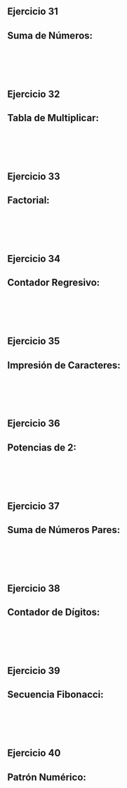 <h2> Ejercicio 31 </h2>
<h2> Suma de Números: </h2>
<pre>
    <code>
    </code>
</pre>
<br>    

<h2> Ejercicio 32 </h2>
<h2> Tabla de Multiplicar: </h2>
<pre>
    <code>
    </code>
</pre>
<br>    

<h2> Ejercicio 33 </h2>
<h2> Factorial: </h2>
<pre>
    <code>
    </code>
</pre>
<br>    

<h2> Ejercicio 34 </h2>
<h2> Contador Regresivo: </h2>
<pre>
    <code>
    </code>
</pre>
<br>    

<h2> Ejercicio 35 </h2>
<h2> Impresión de Caracteres: </h2>
<pre>
    <code>
    </code>
</pre>
<br>    

<h2> Ejercicio 36 </h2>
<h2> Potencias de 2: </h2>
<pre>
    <code>
    </code>
</pre>
<br>    

<h2> Ejercicio 37 </h2>
<h2> Suma de Números Pares: </h2>
<pre>
    <code>
    </code>
</pre>
<br>    

<h2> Ejercicio 38 </h2>
<h2> Contador de Dígitos: </h2>
<pre>
    <code>
    </code>
</pre>
<br>    

<h2> Ejercicio 39 </h2>
<h2> Secuencia Fibonacci: </h2>
<pre>
    <code>
    </code>
</pre>
<br>    

<h2> Ejercicio 40 </h2>
<h2> Patrón Numérico: </h2>
<pre>
    <code>
    </code>
</pre>
<br>    


